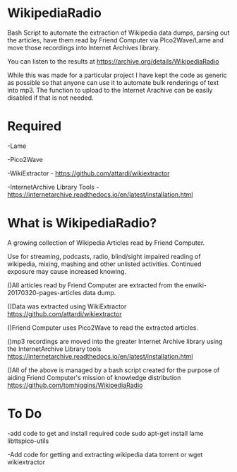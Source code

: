 # WikipediaRadio
Bash Script to automate the  extraction of Wikipedia data dumps, parsing out the articles, have them read by Friend Computer via PIco2Wave/Lame and move those recordings into Internet Archives library. 

You can listen to the results at https://archive.org/details/WikipediaRadio

While this was made for a particular project I have kept the code as generic as possible so that anyone can use it to automate 
bulk renderings of text into mp3. The function to upload to the Internet Arachive can be easily disabled if that is not needed. 


# Required 

-Lame

-Pico2Wave

-WikiExtractor -  https://github.com/attardi/wikiextractor 

-InternetArchive Library Tools - https://internetarchive.readthedocs.io/en/latest/installation.html


# What is WikipediaRadio?
A growing collection of Wikipedia Articles read by Friend Computer. 


Use for streaming, podcasts, radio, blind/sight impaired reading of wikipedia, mixing, mashing and other unlisted activities. Continued exposure may cause increased knowing. 

()All articles read by Friend Computer are extracted from the  enwiki-20170320-pages-articles data dump. 

()Data was extracted using WikiExtractor https://github.com/attardi/wikiextractor 

()Friend Computer uses Pico2Wave to read the extracted articles.

()mp3 recordings are moved into the greater Internet Archive library using the InternetArchive Library tools https://internetarchive.readthedocs.io/en/latest/installation.html

()All of the above is managed by a bash script created for the purpose of aiding Friend Computer's mission of knowledge distribution  https://github.com/tomhiggins/WikipediaRadio

# To Do
-add code to get and install required code
   sudo apt-get install lame libttspico-utils
  
-Add code for getting and extracting wikipedia data 
   torrent or wget
   wikiextractor
